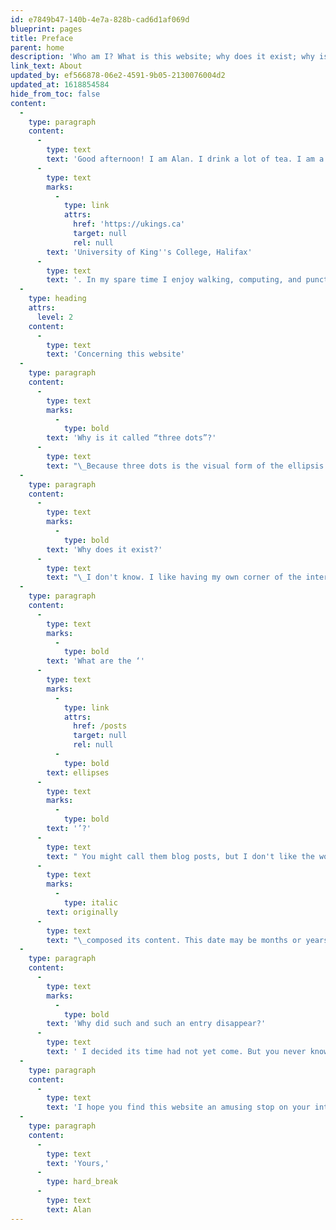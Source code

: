 ```yaml
---
id: e7849b47-140b-4e7a-828b-cad6d1af069d
blueprint: pages
title: Preface
parent: home
description: 'Who am I? What is this website; why does it exist; why is it called by the name of a punctuation mark?'
link_text: About
updated_by: ef566878-06e2-4591-9b05-2130076004d2
updated_at: 1618854584
hide_from_toc: false
content:
  -
    type: paragraph
    content:
      -
        type: text
        text: 'Good afternoon! I am Alan. I drink a lot of tea. I am a graduand in Classics of the '
      -
        type: text
        marks:
          -
            type: link
            attrs:
              href: 'https://ukings.ca'
              target: null
              rel: null
        text: 'University of King''s College, Halifax'
      -
        type: text
        text: '. In my spare time I enjoy walking, computing, and punctuation.'
  -
    type: heading
    attrs:
      level: 2
    content:
      -
        type: text
        text: 'Concerning this website'
  -
    type: paragraph
    content:
      -
        type: text
        marks:
          -
            type: bold
        text: 'Why is it called “three dots”?'
      -
        type: text
        text: "\_Because three dots is the visual form of the ellipsis (‘…’), and I am an elliptical man."
  -
    type: paragraph
    content:
      -
        type: text
        marks:
          -
            type: bold
        text: 'Why does it exist?'
      -
        type: text
        text: "\_I don't know. I like having my own corner of the internet where I can experiment with prose and fiddle with stylesheets and JavaScript. In truth, I spend more time tweaking the design of the site than adding content. "
  -
    type: paragraph
    content:
      -
        type: text
        marks:
          -
            type: bold
        text: 'What are the ‘'
      -
        type: text
        marks:
          -
            type: link
            attrs:
              href: /posts
              target: null
              rel: null
          -
            type: bold
        text: ellipses
      -
        type: text
        marks:
          -
            type: bold
        text: '’?'
      -
        type: text
        text: " You might call them blog posts, but I don't like the word ‘blog’. Note that each entry is dated by when I\_"
      -
        type: text
        marks:
          -
            type: italic
        text: originally
      -
        type: text
        text: "\_composed its content. This date may be months or years earlier than when the entry appears – I often post backdated items that I had written down somewhere else much earlier. I also revise them from time to time. The thing is more of a literary construct than a blog."
  -
    type: paragraph
    content:
      -
        type: text
        marks:
          -
            type: bold
        text: 'Why did such and such an entry disappear?'
      -
        type: text
        text: ' I decided its time had not yet come. But you never know, it might reappear again, perhaps with revisions.'
  -
    type: paragraph
    content:
      -
        type: text
        text: 'I hope you find this website an amusing stop on your internet travels.'
  -
    type: paragraph
    content:
      -
        type: text
        text: 'Yours,'
      -
        type: hard_break
      -
        type: text
        text: Alan
---
```

